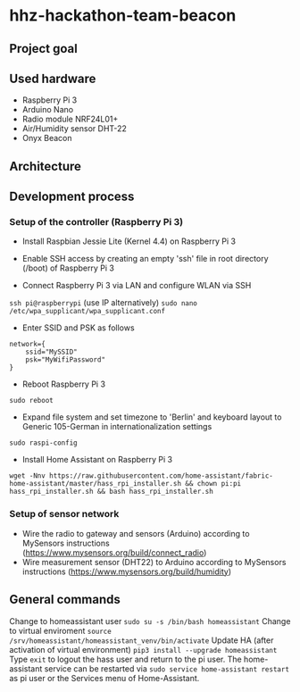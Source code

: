 # hhz-hackathon-team-beacon

## Project goal


## Used hardware
- Raspberry Pi 3
- Arduino Nano
- Radio module NRF24L01+
- Air/Humidity sensor DHT-22
- Onyx Beacon

## Architecture


## Development process
### Setup of the controller (Raspberry Pi 3)
- Install Raspbian Jessie Lite (Kernel 4.4) on Raspberry Pi 3
- Enable SSH access by creating an empty 'ssh' file in root directory (/boot) of Raspberry Pi 3

- Connect Raspberry Pi 3 via LAN and configure WLAN via SSH

`ssh pi@raspberrypi` (use IP alternatively)
`sudo nano /etc/wpa_supplicant/wpa_supplicant.conf`

- Enter SSID and PSK as follows
```
network={
    ssid="MySSID"
    psk="MyWifiPassword"
}
```
- Reboot Raspberry Pi 3
```
sudo reboot
```
- Expand file system and set timezone to 'Berlin' and keyboard layout to Generic 105-German in internationalization settings
```
sudo raspi-config
```
- Install Home Assistant on Raspberry Pi 3
```
wget -Nnv https://raw.githubusercontent.com/home-assistant/fabric-home-assistant/master/hass_rpi_installer.sh && chown pi:pi hass_rpi_installer.sh && bash hass_rpi_installer.sh
```

### Setup of sensor network
- Wire the radio to gateway and sensors (Arduino) according to MySensors instructions (https://www.mysensors.org/build/connect_radio)
- Wire measurement sensor (DHT22) to Arduino according to MySensors instructions (https://www.mysensors.org/build/humidity)






## General commands
Change to homeassistant user 
```sudo su -s /bin/bash homeassistant```
Change to virtual enviroment
```source /srv/homeassistant/homeassistant_venv/bin/activate```
Update HA (after activation of virtual environment)
```pip3 install --upgrade homeassistant```
Type `exit` to logout the hass user and return to the pi user. The home-assistant service can be restarted via `sudo service home-assistant restart` as pi user or the Services menu of Home-Assistant.
